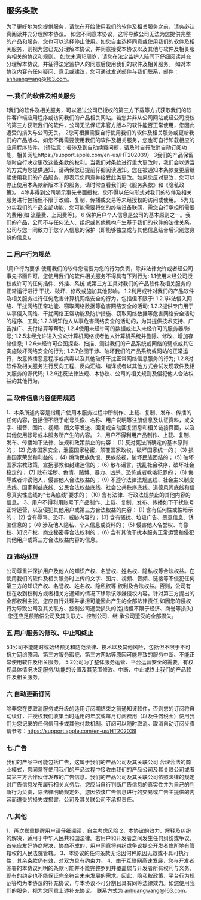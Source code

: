 ## 服务条款

为了更好地为您提供服务，请您在开始使用我们的软件及相关服务之前，请务必认真阅读并充分理解本协议。
如您不同意本协议，这将导致公司无法为您提供完整的产品和服务，您也可以选择停止使用。如您自主选择同意或使用我们的软件及相关服务，则视为您已充分理解本协议，并同意接受本协议以及其他与软件及相关服务相关的协议和规则。
如您未满18周岁，请您在法定监护人陪同下仔细阅读并充分理解本协议，并征得法定监护人的同意后使用我们的软件及相关服务。
如对本协议内容有任何疑问、意见或建议，您可通过发送邮件与我们联系，邮件：anhuangwang@163.com。

### 一.我们的软件及相关服务

1我们的软件及相关服务，可以通过公司已授权的第三方下载等方式获取我们的软件客户端应用程序或访问我们的产品相关网站。若您并非从公司网站或经公司授权的第三方获取我们的软件，公司无法保证非官方版本的软件能否正常使用，您因此遭受的损失与公司无关。
2您可根据需要自行使用我们的软件及相关服务或更新我们的产品版本，如您不再需要使用我们的软件及相关服务，您也可自行卸载相应的应用程序软件。（请注意：若涉及到自动续费问题，请及时自行取消自动订阅功能，相关网址https://support.apple.com/en-us/HT202039）
3我们的产品保留随时自行决定更改这些条款的权利。当我们对条款进行重大更改时，我们会以适当的方式为您提供通知，请确保您已提前仔细阅读通知。您在被通知本条款变更后继续使用我们的产品服务，即表示您同意并接受此类更改。如果您反对更改，您可以停止使用本条款新版本下的服务。请时常查看我们的《服务条款》和《隐私政策》。
4除非得到公司明示事先书面授权，您不得以任何形式对我们的软件及相关服务进行包括但不限于改编、复制、传播或交易等未经授权的访问或使用。
5为充分实我们的产品全部功能，您可能需要将您的终端设备联网，需您自行承担所需要的费用(如 流量费、上网费等)。
6 保护用户个人信息是公司的基本原则之一。我们的产品，公司不与任何法人、组织或其他机构产生基于我们的软件的法律关系。公司与您一同致力于您个人信息的保护（即能够独立或与其他信息结合后识别您身份的信息)。

### 二 用户行为规范
1用户行为要求
使用我们的软件您需要为您的行为负责，除非法律允许或者经公司事先书面许可，您使用我们的软件相关服务不得具有下列行为:
1.1使用未经公司授权或许可的任何插件、外挂、系统 或第三方工具对我们的产品软件及相关服务的正常运行进行 干扰、破坏、修改或施加其他影响。
1.2利用或针对我们的产品软件及相关服务进行任何危害计算机网络安全的行为，包括但不限于:
1.2.1非法侵入网络、干扰网络正常功能、窃取网络数据等危害网络安全的活动;
1.2.2提供专门用于从事侵入网络、干扰网络正常功能及防护措施、窃取网络数据等危害网络安全活动的程序、工具;
1.2.3明知他人从事危害网络安全的活动的，为其提供技术支持、广告推广、支付结算等帮助;
1.2.4使用未经许可的数据或进入未经许可的服务器/账号;
1.2.5未经允许进入公众计算机网络或者他人计算机系统并删除、修改、增加存储信息;
1.2.6未经许可企图探查、扫描、测试我们的产品系统或网络的弱点或其它实施破坏网络安全的行为;
1.2.7企图干涉、破坏我们的产品系统或网站的正常运行，故意传播恶意程序或病毒以及其他破坏干扰正常网络信息服务的行为;
1.2.8对软件及相关服务进行反向工程、反向汇编、编译或者以其他方式尝试发现软件及相关服务的源代码;
1.2.9违反法律法规、本协议、公司的相关规则及侵犯他人合法权益的其他行为。
### 三 软件信息内容使用规范
1、本条所述内容是指用户使用本服务过程中所制作、上载、复制、发布、传播的任何内容，包括但不限于帐号头像、名称、用户说明等注册信息及认证资料，或文字、语音、图片、视频、图文等发送、回复或自动回复消息和相关链接页面，以及其他使用帐号或本服务所产生的内容。
2、用户不得利用产品制作、上载、复制、发布、传播如下法律、法规和政策禁止的内容：
(1) 反对宪法所确定的基本原则的；
(2) 危害国家安全，泄露国家秘密，颠覆国家政权，破坏国家统一的；
(3) 损害国家荣誉和利益的；
(4) 煽动民族仇恨、民族歧视，破坏民族团结的；
(5) 破坏国家宗教政策，宣扬邪教和封建迷信的；
(6) 散布谣言，扰乱社会秩序，破坏社会稳定的；
(7) 散布淫秽、色情、赌博、暴力、凶杀、恐怖或者教唆犯罪的；
(8) 侮辱或者诽谤他人，侵害他人合法权益的；
(9) 不遵守法律法规底线、社会主义制度底线、国家利益底线、公民合法权益底线、社会公共秩序底线、道德风尚底线和信息真实性底线的“七条底线”要求的；
(10) 含有法律、行政法规禁止的其他内容的信息。
3、用户不得利用账号下产品制作、上载、复制、发布、传播如下干扰账号正常运营，以及侵犯其他用户或第三方合法权益的内容：
(1) 含有任何性或性暗示的；
(2) 含有辱骂、恐吓、威胁内容的；
(3) 含有骚扰、垃圾广告、恶意信息、诱骗信息的；
(4) 涉及他人隐私、个人信息或资料的；
(5) 侵害他人名誉权、肖像权、知识产权、商业秘密等合法权利的；
(6) 含有其他干扰本服务正常运营和侵犯其他用户或第三方合法权益内容的信息。
### 四 违约处理
公司尊重并保护用户及他人的知识产权、名誉权、姓名权、隐私权等合法权益。在使用我们的软件及相关服务时上传的文字、图片、视频、音频、链接等不侵犯任何第三方的知识产权、名誉权、姓名权、隐私权等 权利及合法权益。否则，公司有权在收到权利方或者相关方通知的情况下移除该涉嫌侵权内容。针对第三方提出的全部权利主张，您应自行处理并承担可能因此产生的全部法律责任;如因您的侵权行为导致公司及其关联方、控制公司通受损失的(包括但不限于经济、商誉等损失) ,您还应足额赔偿公司及其关联方、控制公司、继 承公司遭受的全部损失。
### 五 用户服务的修改、中止和终止
5.1公司不能随时或始终预见和防范法律、技术以及其他风险，包括但不限于不可抗力网络原因、第三方服务瑕疵、第三方网站等原因可能导致的服务中断、不能正常使用软件及相关服务。
5.2公司为了整体服务运营、平台运营安全的需要，有权视具体情况决定服务/功能的设置及其范围修改、中断、中止或终止我们的产品软件及相关服务。
### 六 自动更新订阅
除非您在要取消服务或升级的适用订阅期结束之前通知该软件，否则您的订阅将自动续订，并授权我们收集当时适用的年度或每月订阅费用（以及任何税金）使用我们为您记录的任何信用卡或其他付款机制。订阅可以随时取消。取消自动订阅步骤请参考：https://support.apple.com/en-us/HT202039
### 七.广告
我们的产品中可能包括广告，这属于我们的产品公司及其关联公司 合理合法的商业模式，您同意在使用我们的产品过程中接收由我们的产品公司及其关联公司或者其第三方合作伙伴发布的广告信息。我们的产品公司及其关联公司依照法律的规定对广告信息发布履行相关义务后，您应当自行判断广告信息的真实性并为自己的判断行为负责，除法律明确规定外，您因依该广告信息进行的交易或广告主提供的内容而遭受的损失或损害，公司及其关联公司不承担责任。
### 八.其他
1、再次郑重提醒用户请仔细阅读，自主考虑风险
2、本协议的效力、解释及纠纷的解决，适用于中华人民共和国法律。若用户和开发者之间发生任何纠纷或争议，首先应友好协商解决，协商不成的，用户同意将纠纷或争议提交开发者住所地有管辖权的人民法院管辖。
3、本协议的任何条款无论因何种原因无效或不具可执行性，其余条款仍有效，对双方具有约束力。
4、由于互联网高速发展，您与开发者签署的本协议列明的条款可能并不能完整罗列并覆盖您与开发者所有权利与义务，现有的约定也不能保证完全符合未来发展的需求。因此，隐私权政策、平台行为规范等均为本协议的补充协议，与本协议不可分割且具有同等法律效力。如您使用我们的服务，视为您同意上述补充协议。
联系方式为 anhuangwang@163.com。

